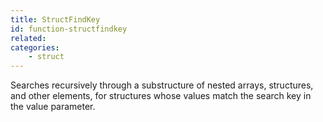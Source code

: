 ```yaml
---
title: StructFindKey
id: function-structfindkey
related:
categories:
    - struct
---
```


Searches recursively through a substructure of nested arrays,
        structures, and other elements, for structures whose values
        match the search key in the value parameter.